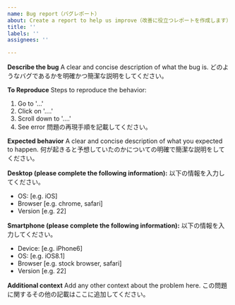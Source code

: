 ```yaml
---
name: Bug report（バグレポート）
about: Create a report to help us improve（改善に役立つレポートを作成します）
title: ''
labels: ''
assignees: ''

---
```


**Describe the bug**
A clear and concise description of what the bug is.
どのようなバグであるかを明確かつ簡潔な説明をしてください。

**To Reproduce**
Steps to reproduce the behavior:
1. Go to '...'
2. Click on '....'
3. Scroll down to '....'
4. See error
問題の再現手順を記載してください。

**Expected behavior**
A clear and concise description of what you expected to happen.
何が起きると予想していたのかについての明確で簡潔な説明をしてください。

**Desktop (please complete the following information):**
以下の情報を入力してください。
 - OS: [e.g. iOS]
 - Browser [e.g. chrome, safari]
 - Version [e.g. 22]

**Smartphone (please complete the following information):**
以下の情報を入力してください。
 - Device: [e.g. iPhone6]
 - OS: [e.g. iOS8.1]
 - Browser [e.g. stock browser, safari]
 - Version [e.g. 22]

**Additional context**
Add any other context about the problem here.
この問題に関するその他の記載はここに追加してください。
